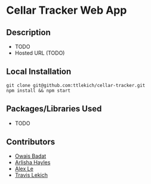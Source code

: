 # Cellar Tracker Web App

## Description

- TODO
- Hosted URL (TODO)

## Local Installation

```
git clone git@github.com:ttlekich/cellar-tracker.git
npm install && npm start
```

## Packages/Libraries Used

- TODO

## Contributors

- [Owais Badat](https://github.com/OwaisBadat)
- [Arlisha Hayles](https://github.com/Arlisha2019)
- [Alex Le](https://github.com/alexle512)
- [Travis Lekich](https://github.com/ttlekich)
